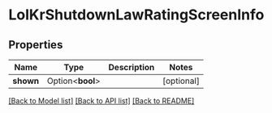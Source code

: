 # LolKrShutdownLawRatingScreenInfo

## Properties

Name | Type | Description | Notes
------------ | ------------- | ------------- | -------------
**shown** | Option<**bool**> |  | [optional]

[[Back to Model list]](../README.md#documentation-for-models) [[Back to API list]](../README.md#documentation-for-api-endpoints) [[Back to README]](../README.md)


